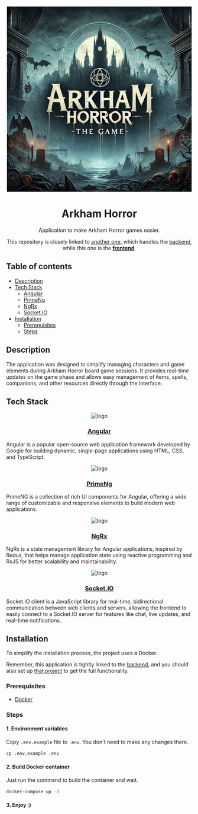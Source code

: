 <p align="center">
  <img src="https://raw.githubusercontent.com/Xapixowy/arkham-horror-backend/refs/heads/main/public/assets/images/email/banner.webp" alt="logo" width="500"/>
</p>

<h1 align="center">Arkham Horror</h1>

<p align="center">Application to make Arkham Horror games easier.</p>
<p align="center">This repository is closely linked to <a href="https://github.com/Xapixowy/arkham-horror-backend">another one</a>, which handles the <a href="https://github.com/Xapixowy/arkham-horror-backend">backend</a>, while this one is the <b><u>frontend</b></u>.</p>

<h2>Table of contents</h2>
<ul>
  <li><a href="#description">Description</a></li>
  <li><a href="#tech-stack">Tech Stack</a>
    <ul>
      <li><a href="#angular">Angular</a></li>
      <li><a href="#priemng">PrimeNg</a></li>
      <li><a href="#ngrx">NgRx</a></li>
      <li><a href="#socketio">Socket.IO</a></li>
    </ul>
  </li>
  <li><a href="#installation">Installation</a>
    <ul>
      <li><a href="#prerequisites">Prerequisites</a></li>
      <li><a href="#steps">Steps</a></li>
    </ul>
  </li>
</ul>

<h2 id="description">Description</h2>
<p>The application was designed to simplify managing characters and game elements during Arkham Horror board game sessions. It provides real-time updates on the game phase and allows easy management of items, spells, companions, and other resources directly through the interface.</p>

<h2 id="tech-stack">Tech Stack</h2>
<p align="center">
  <img src="https://lh3.googleusercontent.com/d/1S7QzMK5MggtQAnKnptrZN1JJNnDpQ8eK" alt="logo" width="130"/>
</p>
<h3 align="center" id="angular"><a href="https://angular.dev/">Angular</a></h3>
<p>Angular is a popular open-source web application framework developed by Google for building dynamic, single-page applications using HTML, CSS, and TypeScript.</p>

<p align="center">
  <img src="https://i0.wp.com/www.primefaces.org/wp-content/uploads/2021/10/primeng-logo.png?fit=280%2C300&ssl=1" alt="logo" width="100"/>
</p>
<h3 align="center" id="primeng"><a href="https://primeng.org/">PrimeNg</a></h3>
<p>PrimeNG is a collection of rich UI components for Angular, offering a wide range of customizable and responsive elements to build modern web applications.</p>

<p align="center">
  <img src="https://ngrx.io/assets/images/badge.svg" alt="logo" width="100"/>
</p>
<h3 align="center" id="ngrx"><a href="https://ngrx.io/">NgRx</a></h3>
<p>NgRx is a state management library for Angular applications, inspired by Redux, that helps manage application state using reactive programming and RxJS for better scalability and maintainability.</p>

<p align="center">
  <picture>
  <source media="(prefers-color-scheme: dark)" srcset="https://socket.io/images/logo-dark.svg">
  <img src="https://socket.io/images/logo.svg" alt="logo" width="100"/>
  </picture>
</p>
<h3 align="center" id="socketio"><a href="https://socket.io">Socket.IO</a></h3>
<p>Socket.IO client is a JavaScript library for real-time, bidirectional communication between web clients and servers, allowing the frontend to easily connect to a Socket.IO server for features like chat, live updates, and real-time notifications.</p>

<h2 id="installation">Installation</h2>
<p>To simplify the installation process, the project uses a Docker.</p>
<p>Remember, this application is tightly linked to the <a href="https://github.com/Xapixowy/arkham-horror-backend">backend</a>, and you should also set up <a href="https://github.com/Xapixowy/arkham-horror-backend">that project</a> to get the full functionality.</p>

<h3 id="prerequisites">Prerequisites</h3>
<ul>
  <li><a href="https://www.docker.com/">Docker</a></li>
</ul>

<h3 id="steps">Steps</h3>
<h4>1. Environment variables</h4>

Copy `.env.example` file to `.env`. You don't need to make any changes there.
```bash
cp .env.example .env
```
<h4>2. Build Docker container</h4>

Just run the command to build the container and wait.
```bash
docker-compose up -d
```

<h4>3. Enjoy :)</h4>
